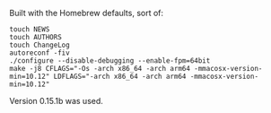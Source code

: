 Built with the Homebrew defaults, sort of:

```
touch NEWS
touch AUTHORS
touch ChangeLog
autoreconf -fiv
./configure --disable-debugging --enable-fpm=64bit
make -j8 CFLAGS="-Os -arch x86_64 -arch arm64 -mmacosx-version-min=10.12" LDFLAGS="-arch x86_64 -arch arm64 -mmacosx-version-min=10.12"
```

Version 0.15.1b was used.
